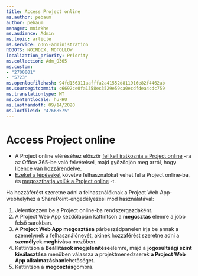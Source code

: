 ```yaml
---
title: Access Project online
ms.author: pebaum
author: pebaum
manager: mnirkhe
ms.audience: Admin
ms.topic: article
ms.service: o365-administration
ROBOTS: NOINDEX, NOFOLLOW
localization_priority: Priority
ms.collection: Adm_O365
ms.custom:
- "2700001"
- "5723"
ms.openlocfilehash: 94fd156311aafffa2a41552d811916e82f4462ab
ms.sourcegitcommit: c6692ce0fa1358ec3529e59ca0ecdfdea4cdc759
ms.translationtype: MT
ms.contentlocale: hu-HU
ms.lasthandoff: 09/14/2020
ms.locfileid: "47668575"
---
```

# <a name="access-project-online"></a>Access Project online

- A Project online eléréséhez először [fel kell iratkoznia a Project online](https://docs.microsoft.com/ProjectOnline/get-started-with-project-online) -ra az Office 365-be való felvételsel, majd győződjön meg arról, hogy [licence van hozzárendelve](https://docs.microsoft.com/ProjectOnline/step-1-sign-up-for-project-online#next-make-sure-you-can-get-in).
- [Ezeket a lépéseket](https://docs.microsoft.com/ProjectOnline/step-2-add-people-to-project-online) követve felhasználókat vehet fel a Project online-ba, és [megoszthatja velük a Project online](https://docs.microsoft.com/ProjectOnline/step-2-add-people-to-project-online#4-finally-share-project-online-with-the-people-you-added) -t.

Ha hozzáférést szeretne adni a felhasználóknak a Project Web App-webhelyhez a SharePoint-engedélyezési mód használatával:

1. Jelentkezzen be a Project online-ba rendszergazdaként.
2. A Project Web App kezdőlapján kattintson a **megosztás** elemre a jobb felső sarokban.
3. A **Project Web App megosztása** párbeszédpanelen írja be annak a személynek a felhasználónevét, akinek hozzáférést szeretne adni a **személyek meghívása** mezőben.
4. Kattintson a **Beállítások megjelenítése**elemre, majd a **jogosultsági szint kiválasztása** menüben válassza a projektmenedzserek **a Project Web App alkalmazásban**lehetőséget.
5. Kattintson a **megosztás**gombra.
